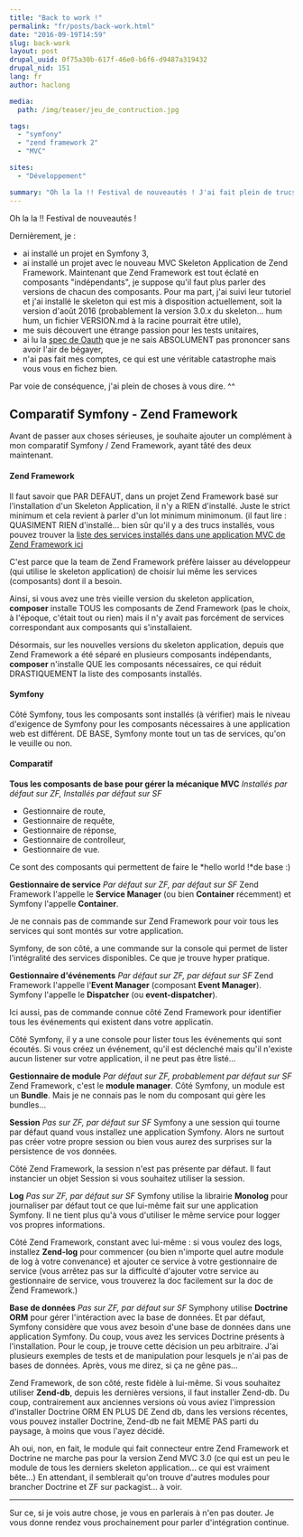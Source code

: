 ```yaml
---
title: "Back to work !"
permalink: "fr/posts/back-work.html"
date: "2016-09-19T14:59"
slug: back-work
layout: post
drupal_uuid: 0f75a30b-617f-46e0-b6f6-d9487a319432
drupal_nid: 151
lang: fr
author: haclong

media:
  path: /img/teaser/jeu_de_contruction.jpg

tags:
  - "symfony"
  - "zend framework 2"
  - "MVC"

sites:
  - "Développement"

summary: "Oh la la !! Festival de nouveautés ! J'ai fait plein de trucs pendant mon silence (pas tant que ça mais quand même :)) et me revoila pour vous dire ce que j'ai compris. Je suis contente parce que comme j'ai appris de nouveaux sujets, j'ai de quoi parler ici."
---
```


Oh la la !! Festival de nouveautés !

Dernièrement, je :

- ai installé un projet en Symfony 3,
- ai installé un projet avec le nouveau MVC Skeleton Application de Zend Framework. Maintenant que Zend Framework est tout éclaté en composants "indépendants", je suppose qu'il faut plus parler des versions de chacun des composants. Pour ma part, j'ai suivi leur tutoriel et j'ai installé le skeleton qui est mis à disposition actuellement, soit la version d'août 2016 (probablement la version 3.0.x du skeleton... hum hum, un fichier VERSION.md à la racine pourrait être utile),
- me suis découvert une étrange passion pour les tests unitaires,
- ai lu la <a href="https://tools.ietf.org/html/rfc6749">spec de Oauth</a> que je ne sais ABSOLUMENT pas prononcer sans avoir l'air de bégayer,
- n'ai pas fait mes comptes, ce qui est une véritable catastrophe mais vous vous en fichez bien.

Par voie de conséquence, j'ai plein de choses à vous dire. ^^

## Comparatif Symfony - Zend Framework

Avant de passer aux choses sérieuses, je souhaite ajouter un complément à mon comparatif Symfony / Zend Framework, ayant tâté des deux maintenant.

#### Zend Framework

Il faut savoir que PAR DEFAUT, dans un projet Zend Framework basé sur l'installation d'un Skeleton Application, il n'y a RIEN d'installé. Juste le strict minimum et cela revient à parler d'un lot minimum minimonum. (il faut lire : QUASIMENT RIEN d'installé... bien sûr qu'il y a des trucs installés, vous pouvez trouver la <a href="https://docs.zendframework.com/zend-mvc/services/#servicemanager">liste des services installés dans une application MVC de Zend Framework ici</a>

C'est parce que la team de Zend Framework préfère laisser au développeur (qui utilise le skeleton application) de choisir lui même les services (composants) dont il a besoin.

Ainsi, si vous avez une très vieille version du skeleton application, **composer** installe TOUS les composants de Zend Framework (pas le choix, à l'époque, c'était tout ou rien) mais il n'y avait pas forcément de services correspondant aux composants qui s'installaient.

Désormais, sur les nouvelles versions du skeleton application, depuis que Zend Framework a été séparé en plusieurs composants indépendants, **composer** n'installe QUE les composants nécessaires, ce qui réduit DRASTIQUEMENT la liste des composants installés.

#### Symfony

Côté Symfony, tous les composants sont installés (à vérifier) mais le niveau d'exigence de Symfony pour les composants nécessaires à une application web est différent. DE BASE, Symfony monte tout un tas de services, qu'on le veuille ou non.

#### Comparatif

**Tous les composants de base pour gérer la mécanique MVC**
*Installés par défaut sur ZF, Installés par défaut sur SF*
- Gestionnaire de route,
- Gestionnaire de requête,
- Gestionnaire de réponse,
- Gestionnaire de controlleur,
- Gestionnaire de vue.

Ce sont des composants qui permettent de faire le *hello world !*de base :)

**Gestionnaire de service**
*Par défaut sur ZF, par défaut sur SF*
Zend Framework l'appelle le **Service Manager** (ou bien **Container** récemment) et Symfony l'appelle **Container**.

Je ne connais pas de commande sur Zend Framework pour voir tous les services qui sont montés sur votre application.

Symfony, de son côté, a une commande sur la console qui permet de lister l'intégralité des services disponibles. Ce que je trouve hyper pratique.

**Gestionnaire d'événements**
*Par défaut sur ZF, par défaut sur SF*
Zend Framework l'appelle l'**Event Manager** (composant **Event Manager**). Symfony l'appelle le **Dispatcher** (ou **event-dispatcher**).

Ici aussi, pas de commande connue côté Zend Framework pour identifier tous les événements qui existent dans votre applicatin.

Côté Symfony, il y a une console pour lister tous les événements qui sont écoutés. Si vous créez un événement, qu'il est déclenché mais qu'il n'existe aucun listener sur votre application, il ne peut pas être listé...

**Gestionnaire de module**
*Par défaut sur ZF, probablement par défaut sur SF*
Zend Framework, c'est le **module manager**. Côté Symfony, un module est un **Bundle**. Mais je ne connais pas le nom du composant qui gère les bundles...

**Session**
*Pas sur ZF, par défaut sur SF*
Symfony a une session qui tourne par défaut quand vous installez une application Symfony. Alors ne surtout pas créer votre propre session ou bien vous aurez des surprises sur la persistence de vos données.

Côté Zend Framework, la session n'est pas présente par défaut. Il faut instancier un objet Session si vous souhaitez utiliser la session.

**Log**
*Pas sur ZF, par défaut sur SF*
Symfony utilise la librairie **Monolog** pour journaliser par défaut tout ce que lui-même fait sur une application Symfony. Il ne tient plus qu'à vous d'utiliser le même service pour logger vos propres informations.

Côté Zend Framework, constant avec lui-même : si vous voulez des logs, installez **Zend-log** pour commencer (ou bien n'importe quel autre module de log à votre convenance) et ajouter ce service à votre gestionnaire de service (vous arrêtez pas sur la difficulté d'ajouter votre service au gestionnaire de service, vous trouverez la doc facilement sur la doc de Zend Framework.)

**Base de données**
*Pas sur ZF, par défaut sur SF*
Symphony utilise **Doctrine ORM** pour gérer l'intéraction avec la base de données. Et par défaut, Symfony considère que vous avez besoin d'une base de données dans une application Symfony. Du coup, vous avez les services Doctrine présents à l'installation. Pour le coup, je trouve cette décision un peu arbitraire. J'ai plusieurs exemples de tests et de manipulation pour lesquels je n'ai pas de bases de données. Après, vous me direz, si ça ne gêne pas...

Zend Framework, de son côté, reste fidèle à lui-même. Si vous souhaitez utiliser **Zend-db**, depuis les dernières versions, il faut installer Zend-db. Du coup, contrairement aux anciennes versions où vous aviez l'impression d'installer Doctrine ORM EN PLUS DE Zend db, dans les versions récentes, vous pouvez installer Doctrine, Zend-db ne fait MEME PAS parti du paysage, à moins que vous l'ayez décidé.

Ah oui, non, en fait, le module qui fait connecteur entre Zend Framework et Doctrine ne marche pas pour la version Zend MVC 3.0 (ce qui est un peu le module de tous les derniers skeleton application... ce qui est vraiment bête...) En attendant, il semblerait qu'on trouve d'autres modules pour brancher Doctrine et ZF sur packagist... à voir.

***

Sur ce, si je vois autre chose, je vous en parlerais à n'en pas douter. Je vous donne rendez vous prochainement pour parler d'intégration continue.
